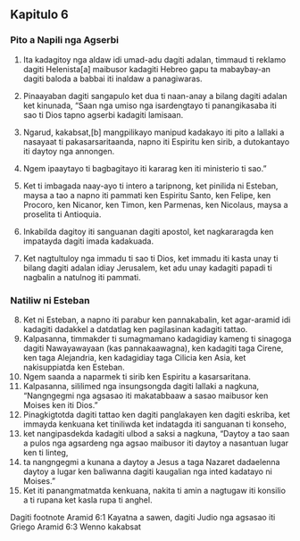 Kapitulo 6
----------

### Pito a Napili nga Agserbi

1. Ita kadagitoy nga aldaw idi umad-adu dagiti adalan, timmaud ti reklamo dagiti Helenista[a] maibusor kadagiti Hebreo gapu ta mabaybay-an dagiti baloda a babbai iti inaldaw a panagiwaras.
2. Pinaayaban dagiti sangapulo ket dua ti naan-anay a bilang dagiti adalan ket kinunada, “Saan nga umiso nga isardengtayo ti panangikasaba iti sao ti Dios tapno agserbi kadagiti lamisaan.
3. Ngarud, kakabsat,[b] mangpilikayo manipud kadakayo iti pito a lallaki a nasayaat ti pakasarsaritaanda, napno iti Espiritu ken sirib, a dutokantayo iti daytoy nga annongen.
4. Ngem ipaaytayo ti bagbagitayo iti kararag ken iti ministerio ti sao.”
5. Ket ti imbagada naay-ayo ti intero a taripnong, ket pinilida ni Esteban, maysa a tao a napno iti pammati ken Espiritu Santo, ken Felipe, ken Procoro, ken Nicanor, ken Timon, ken Parmenas, ken Nicolaus, maysa a proselita ti Antioquia.
6. Inkabilda dagitoy iti sanguanan dagiti apostol, ket nagkararagda ken impatayda dagiti imada kadakuada.

7. Ket nagtultuloy nga immadu ti sao ti Dios, ket immadu iti kasta unay ti bilang dagiti adalan idiay Jerusalem, ket adu unay kadagiti papadi ti nagbalin a natulnog iti pammati.

### Natiliw ni Esteban

8. Ket ni Esteban, a napno iti parabur ken pannakabalin, ket agar-aramid idi kadagiti dadakkel a datdatlag ken pagilasinan kadagiti tattao.
9. Kalpasanna, timmakder ti sumagmamano kadagidiay kameng ti sinagoga dagiti Nawayawayaan (kas pannakaawagna), ken kadagiti taga Cirene, ken taga Alejandria, ken kadagidiay taga Cilicia ken Asia, ket nakisuppiatda ken Esteban.
10. Ngem saanda a naparmek ti sirib ken Espiritu a kasarsaritana.
11. Kalpasanna, sililimed nga insungsongda dagiti lallaki a nagkuna, “Nangngegmi nga agsasao iti makatabbaaw a sasao maibusor ken Moises ken iti Dios.”
12. Pinagkigtotda dagiti tattao ken dagiti panglakayen ken dagiti eskriba, ket immayda kenkuana ket tiniliwda ket indatagda iti sanguanan ti konseho,
13. ket nangipasdekda kadagiti ulbod a saksi a nagkuna, “Daytoy a tao saan a pulos nga agsardeng nga agsao maibusor iti daytoy a nasantuan lugar ken ti linteg,
14. ta nangngegmi a kunana a daytoy a Jesus a taga Nazaret dadaelenna daytoy a lugar ken baliwanna dagiti kaugalian nga inted kadatayo ni Moises.”
15. Ket iti panangmatmatda kenkuana, nakita ti amin a nagtugaw iti konsilio a ti rupana ket kasla rupa ti anghel.

Dagiti footnote
Aramid 6:1 Kayatna a sawen, dagiti Judio nga agsasao iti Griego
Aramid 6:3 Wenno kakabsat